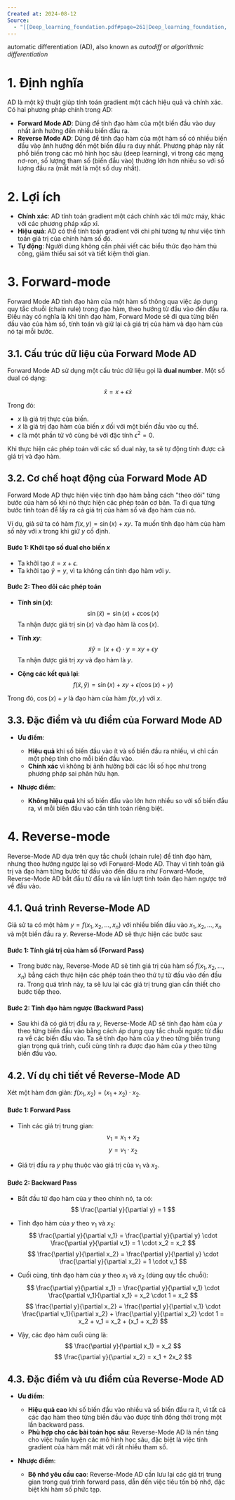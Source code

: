 ```yaml
---
Created at: 2024-08-12
Source:
  - "[[Deep_learning_foundation.pdf#page=261|Deep_learning_foundation, p.244]]"
---
```

automatic differentiation (AD), also known as *autodiff* or *algorithmic differentiation*

# 1. Định nghĩa
AD là một kỹ thuật giúp tính toán gradient một cách hiệu quả và chính xác. Có hai phương pháp chính trong AD:
- **Forward Mode AD**: Dùng để tính đạo hàm của một biến đầu vào duy nhất ảnh hưởng đến nhiều biến đầu ra.
- **Reverse Mode AD**: Dùng để tính đạo hàm của một hàm số có nhiều biến đầu vào ảnh hưởng đến một biến đầu ra duy nhất. Phương pháp này rất phổ biến trong các mô hình học sâu (deep learning), vì trong các mạng nơ-ron, số lượng tham số (biến đầu vào) thường lớn hơn nhiều so với số lượng đầu ra (mất mát là một số duy nhất).

# 2. Lợi ích
- **Chính xác**: AD tính toán gradient một cách chính xác tới mức máy, khác với các phương pháp xấp xỉ.
- **Hiệu quả**: AD có thể tính toán gradient với chi phí tương tự như việc tính toán giá trị của chính hàm số đó.
- **Tự động**: Người dùng không cần phải viết các biểu thức đạo hàm thủ công, giảm thiểu sai sót và tiết kiệm thời gian.

# 3. Forward-mode
Forward Mode AD tính đạo hàm của một hàm số thông qua việc áp dụng quy tắc chuỗi (chain rule) trong đạo hàm, theo hướng từ đầu vào đến đầu ra. Điều này có nghĩa là khi tính đạo hàm, Forward Mode sẽ đi qua từng biến đầu vào của hàm số, tính toán và giữ lại cả giá trị của hàm và đạo hàm của nó tại mỗi bước.

## 3.1. Cấu trúc dữ liệu của Forward Mode AD
Forward Mode AD sử dụng một cấu trúc dữ liệu gọi là **dual number**. Một số dual có dạng:

$$ \tilde{x} = x + \epsilon \dot{x} $$

Trong đó:
- $x$ là giá trị thực của biến.
- $\dot{x}$ là giá trị đạo hàm của biến $x$ đối với một biến đầu vào cụ thể.
- $\epsilon$ là một phần tử vô cùng bé với đặc tính $\epsilon^2 = 0$.

Khi thực hiện các phép toán với các số dual này, ta sẽ tự động tính được cả giá trị và đạo hàm.

##  3.2. Cơ chế hoạt động của Forward Mode AD
Forward Mode AD thực hiện việc tính đạo hàm bằng cách "theo dõi" từng bước của hàm số khi nó thực hiện các phép toán cơ bản. Ta đi qua từng bước tính toán để lấy ra cả giá trị của hàm số và đạo hàm của nó.

Ví dụ, giả sử ta có hàm $f(x, y) = \sin(x) + xy$. Ta muốn tính đạo hàm của hàm số này với $x$ trong khi giữ $y$ cố định.

#### Bước 1: Khởi tạo số dual cho biến $x$
- Ta khởi tạo $\tilde{x} = x + \epsilon$.
- Ta khởi tạo $\tilde{y} = y$, vì ta không cần tính đạo hàm với $y$.

#### Bước 2: Theo dõi các phép toán
- **Tính $\sin(x)$**:
  $$
  \sin(\tilde{x}) = \sin(x) + \epsilon \cos(x)
  $$
  Ta nhận được giá trị $\sin(x)$ và đạo hàm là $\cos(x)$.

- **Tính $xy$**:
  $$
  \tilde{x} \tilde{y} = (x + \epsilon) \cdot y = xy + \epsilon y
  $$
  Ta nhận được giá trị $xy$ và đạo hàm là $y$.

- **Cộng các kết quả lại**:
  $$
  f(\tilde{x}, \tilde{y}) = \sin(x) + xy + \epsilon (\cos(x) + y)
  $$

Trong đó, $\cos(x) + y$ là đạo hàm của hàm $f(x, y)$ với $x$.

## 3.3. Đặc điểm và ưu điểm của Forward Mode AD
- **Ưu điểm**:
  - **Hiệu quả** khi số biến đầu vào ít và số biến đầu ra nhiều, vì chỉ cần một phép tính cho mỗi biến đầu vào.
  - **Chính xác** vì không bị ảnh hưởng bởi các lỗi số học như trong phương pháp sai phân hữu hạn.
  
- **Nhược điểm**:
  - **Không hiệu quả** khi số biến đầu vào lớn hơn nhiều so với số biến đầu ra, vì mỗi biến đầu vào cần tính toán riêng biệt.
# 4. Reverse-mode

Reverse-Mode AD dựa trên quy tắc chuỗi (chain rule) để tính đạo hàm, nhưng theo hướng ngược lại so với Forward-Mode AD. Thay vì tính toán giá trị và đạo hàm từng bước từ đầu vào đến đầu ra như Forward-Mode, Reverse-Mode AD bắt đầu từ đầu ra và lần lượt tính toán đạo hàm ngược trở về đầu vào.

## 4.1. Quá trình Reverse-Mode AD

Giả sử ta có một hàm $y = f(x_1, x_2, \dots, x_n)$ với nhiều biến đầu vào $x_1, x_2, \dots, x_n$ và một biến đầu ra $y$. Reverse-Mode AD sẽ thực hiện các bước sau:

#### Bước 1: Tính giá trị của hàm số (Forward Pass)
- Trong bước này, Reverse-Mode AD sẽ tính giá trị của hàm số $f(x_1, x_2, \dots, x_n)$ bằng cách thực hiện các phép toán theo thứ tự từ đầu vào đến đầu ra. Trong quá trình này, ta sẽ lưu lại các giá trị trung gian cần thiết cho bước tiếp theo.

#### Bước 2: Tính đạo hàm ngược (Backward Pass)
- Sau khi đã có giá trị đầu ra $y$, Reverse-Mode AD sẽ tính đạo hàm của $y$ theo từng biến đầu vào bằng cách áp dụng quy tắc chuỗi ngược từ đầu ra về các biến đầu vào. Ta sẽ tính đạo hàm của $y$ theo từng biến trung gian trong quá trình, cuối cùng tính ra được đạo hàm của $y$ theo từng biến đầu vào.

## 4.2. Ví dụ chi tiết về Reverse-Mode AD

Xét một hàm đơn giản: $f(x_1, x_2) = (x_1 + x_2) \cdot x_2$.

#### Bước 1: Forward Pass
- Tính các giá trị trung gian:
  $$
  v_1 = x_1 + x_2
  $$
  $$
  y = v_1 \cdot x_2
  $$
  
- Giá trị đầu ra $y$ phụ thuộc vào giá trị của $v_1$ và $x_2$.

#### Bước 2: Backward Pass
- Bắt đầu từ đạo hàm của $y$ theo chính nó, ta có:
  $$
  \frac{\partial y}{\partial y} = 1
  $$
  
- Tính đạo hàm của $y$ theo $v_1$ và $x_2$:
  $$
  \frac{\partial y}{\partial v_1} = \frac{\partial y}{\partial y} \cdot \frac{\partial y}{\partial v_1} = 1 \cdot x_2 = x_2
  $$
  $$
  \frac{\partial y}{\partial x_2} = \frac{\partial y}{\partial y} \cdot \frac{\partial y}{\partial x_2} = 1 \cdot v_1
  $$
  
- Cuối cùng, tính đạo hàm của $y$ theo $x_1$ và $x_2$ (dùng quy tắc chuỗi):
  $$
  \frac{\partial y}{\partial x_1} = \frac{\partial y}{\partial v_1} \cdot \frac{\partial v_1}{\partial x_1} = x_2 \cdot 1 = x_2
  $$
  $$
  \frac{\partial y}{\partial x_2} = \frac{\partial y}{\partial v_1} \cdot \frac{\partial v_1}{\partial x_2} + \frac{\partial y}{\partial x_2} \cdot 1 = x_2 + v_1 = x_2 + (x_1 + x_2)
  $$

- Vậy, các đạo hàm cuối cùng là:
  $$
  \frac{\partial y}{\partial x_1} = x_2
  $$
  $$
  \frac{\partial y}{\partial x_2} = x_1 + 2x_2
  $$

## 4.3. Đặc điểm và ưu điểm của Reverse-Mode AD
- **Ưu điểm**:
  - **Hiệu quả cao** khi số biến đầu vào nhiều và số biến đầu ra ít, vì tất cả các đạo hàm theo từng biến đầu vào được tính đồng thời trong một lần backward pass.
  - **Phù hợp cho các bài toán học sâu**: Reverse-Mode AD là nền tảng cho việc huấn luyện các mô hình học sâu, đặc biệt là việc tính gradient của hàm mất mát với rất nhiều tham số.

- **Nhược điểm**:
  - **Bộ nhớ yêu cầu cao**: Reverse-Mode AD cần lưu lại các giá trị trung gian trong quá trình forward pass, dẫn đến việc tiêu tốn bộ nhớ, đặc biệt khi hàm số phức tạp.




